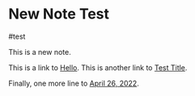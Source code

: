 # New Note Test

#test

This is a new note.

This is a link to [Hello](index). This is another link to [Test Title](Test/209584e1).

Finally, one more line to [April 26, 2022](Journal/2022-04-26).
